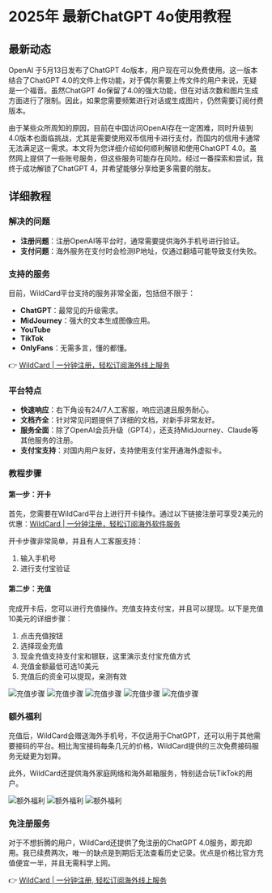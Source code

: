 # 2025年 最新ChatGPT 4o使用教程

## 最新动态

OpenAI 于5月13日发布了ChatGPT 4o版本，用户现在可以免费使用。这一版本结合了ChatGPT 4.0的文件上传功能，对于偶尔需要上传文件的用户来说，无疑是一个福音。虽然ChatGPT 4o保留了4.0的强大功能，但在对话次数和图片生成方面进行了限制。因此，如果您需要频繁进行对话或生成图片，仍然需要订阅付费版本。

由于某些众所周知的原因，目前在中国访问OpenAI存在一定困难，同时升级到4.0版本也面临挑战，尤其是需要使用双币信用卡进行支付，而国内的信用卡通常无法满足这一需求。本文将为您详细介绍如何顺利解锁和使用ChatGPT 4.0。虽然网上提供了一些账号服务，但这些服务可能存在风险。经过一番探索和尝试，我终于成功解锁了ChatGPT 4，并希望能够分享给更多需要的朋友。

## 详细教程

### 解决的问题

- **注册问题**：注册OpenAI等平台时，通常需要提供海外手机号进行验证。
- **支付问题**：海外服务在支付时会检测IP地址，仅通过翻墙可能导致支付失败。

### 支持的服务

目前，WildCard平台支持的服务非常全面，包括但不限于：

- **ChatGPT**：最常见的升级需求。
- **MidJourney**：强大的文本生成图像应用。
- **YouTube**
- **TikTok**
- **OnlyFans**：无需多言，懂的都懂。

👉 [WildCard | 一分钟注册，轻松订阅海外线上服务](https://bbtdd.com/WildCard)

### 平台特点

- **快速响应**：右下角设有24/7人工客服，响应迅速且服务耐心。
- **文档齐全**：针对常见问题提供了详细的文档，对新手非常友好。
- **服务全面**：除了OpenAI会员升级（GPT4），还支持MidJourney、Claude等其他服务的注册。
- **支付宝支持**：对国内用户友好，支持使用支付宝开通海外虚拟卡。

### 教程步骤

#### 第一步：开卡

首先，您需要在WildCard平台上进行开卡操作。通过以下链接注册可享受2美元的优惠：[WildCard | 一分钟注册，轻松订阅海外软件服务](https://bbtdd.com/WildCard)

开卡步骤非常简单，并且有人工客服支持：

1. 输入手机号
2. 进行支付宝验证

#### 第二步：充值

完成开卡后，您可以进行充值操作。充值支持支付宝，并且可以提现。以下是充值10美元的详细步骤：

1. 点击充值按钮
2. 选择现金充值
3. 现金充值支持支付宝和银联，这里演示支付宝充值方式
4. 充值金额最低可选10美元
5. 充值后的资金可以提现，亲测有效

![充值步骤](https://bbtdd.com/img/8169543917305.webp)
![充值步骤](https://bbtdd.com/img/340912427.webp)
![充值步骤](https://bbtdd.com/img/06618727453.webp)
![充值步骤](https://bbtdd.com/img/773412775.webp)
![充值步骤](https://bbtdd.com/img/919729376644119.webp)

### 额外福利

充值后，WildCard会赠送海外手机号，不仅适用于ChatGPT，还可以用于其他需要接码的平台。相比淘宝接码每条几元的价格，WildCard提供的三次免费接码服务无疑更为划算。

此外，WildCard还提供海外家庭网络和海外邮箱服务，特别适合玩TikTok的用户。

![额外福利](https://bbtdd.com/img/1645404686.webp)
![额外福利](https://bbtdd.com/img/4615109849345.webp)
![额外福利](https://bbtdd.com/img/6305163207.webp)

### 免注册服务

对于不想折腾的用户，WildCard还提供了免注册的ChatGPT 4.0服务，即充即用。我已续费两次，唯一的缺点是到期后无法查看历史记录。优点是价格比官方充值便宜一半，并且无需科学上网。

👉 [WildCard | 一分钟注册, 轻松订阅海外线上服务](https://bbtdd.com/WildCard)